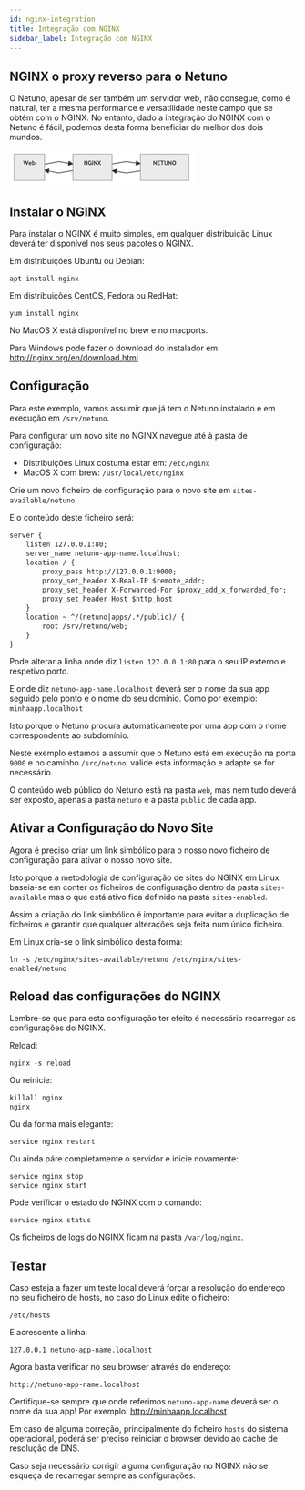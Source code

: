 ```yaml
---
id: nginx-integration
title: Integração com NGINX
sidebar_label: Integração com NGINX
---
```


## NGINX o proxy reverso para o Netuno

O Netuno, apesar de ser também um servidor web, não consegue, como é natural, ter a mesma performance e versatilidade neste campo que se obtém com o NGINX. No entanto, dado a integração do NGINX com o Netuno é fácil, podemos desta forma beneficiar do melhor dos dois mundos.

![integracao-nginx1.png](/docs/assets/integracao-nginx1.png)

## Instalar o NGINX

Para instalar o NGINX é muito simples, em qualquer distribuição Linux deverá ter disponível nos seus pacotes o NGINX.

Em distribuições Ubuntu ou Debian:

```shell
apt install nginx
```

Em distribuições CentOS, Fedora ou RedHat:

```shell
yum install nginx
```

No MacOS X está disponível no brew e no macports.

Para Windows pode fazer o download do instalador em: http://nginx.org/en/download.html

## Configuração

Para este exemplo, vamos assumir que já tem o Netuno instalado e em execução em `/srv/netuno`.

Para configurar um novo site no NGINX navegue até à pasta de configuração:

* Distribuições Linux costuma estar em: `/etc/nginx`
* MacOS X com brew: `/usr/local/etc/nginx`

Crie um novo ficheiro de configuração para o novo site em `sites-available/netuno`.

E o conteúdo deste ficheiro será:

```editorconfig
server {
    listen 127.0.0.1:80;
    server_name netuno-app-name.localhost;
    location / {
        proxy_pass http://127.0.0.1:9000;
        proxy_set_header X-Real-IP $remote_addr;
        proxy_set_header X-Forwarded-For $proxy_add_x_forwarded_for;
        proxy_set_header Host $http_host
    }
    location ~ ^/(netuno|apps/.*/public)/ {
        root /srv/netuno/web;
    }
}
```

Pode alterar a linha onde diz `listen 127.0.0.1:80` para o seu IP externo e respetivo porto.

E onde diz `netuno-app-name.localhost` deverá ser o nome da sua app seguido pelo ponto e o nome do seu domínio. Como por exemplo: `minhaapp.localhost`

Isto porque o Netuno procura automaticamente por uma app com o nome correspondente ao subdomínio.

Neste exemplo estamos a assumir que o Netuno está em execução na porta `9000` e no caminho `/src/netuno`, valide esta informação e adapte se for necessário.

O conteúdo web público do Netuno está na pasta `web`, mas nem tudo deverá ser exposto, apenas a pasta `netuno` e a pasta `public` de cada app.

## Ativar a Configuração do Novo Site

Agora é preciso criar um link simbólico para o nosso novo ficheiro de configuração para ativar o nosso novo site.

Isto porque a metodologia de configuração de sites do NGINX em Linux baseia-se em conter os ficheiros de configuração dentro da pasta `sites-available` mas o que está ativo fica definido na pasta `sites-enabled`.

Assim a criação do link simbólico é importante para evitar a duplicação de ficheiros e garantir que qualquer alterações seja feita num único ficheiro.

Em Linux cria-se o link simbólico desta forma:

```shell
ln -s /etc/nginx/sites-available/netuno /etc/nginx/sites-enabled/netuno
```

## Reload das configurações do NGINX

Lembre-se que para esta configuração ter efeito é necessário recarregar as configurações do NGINX.

Reload:

```shell
nginx -s reload
```

Ou reinicie:

```shell
killall nginx
nginx
```

Ou da forma mais elegante:

```shell
service nginx restart
```

Ou ainda páre completamente o servidor e inicie novamente:

```shell
service nginx stop
service nginx start
```

Pode verificar o estado do NGINX com o comando:

```shell
service nginx status
```

Os ficheiros de logs do NGINX ficam na pasta `/var/log/nginx`.

## Testar

Caso esteja a fazer um teste local deverá forçar a resolução do endereço no seu ficheiro de hosts, no caso do Linux edite o ficheiro:

```plaintext
/etc/hosts
```

E acrescente a linha:

```plaintext
127.0.0.1 netuno-app-name.localhost
```

Agora basta verificar no seu browser através do endereço:

```plaintext
http://netuno-app-name.localhost
```

Certifique-se sempre que onde referimos `netuno-app-name` deverá ser o nome da sua app! Por exemplo: <a href="http://minhaapp.localhost" target="_blank">http://minhaapp.localhost</a>

Em caso de alguma correção, principalmente do ficheiro `hosts` do sistema operacional, poderá ser preciso reiniciar o browser devido ao cache de resolução de DNS.

Caso seja necessário corrigir alguma configuração no NGINX não se esqueça de recarregar sempre as configurações.

